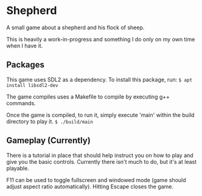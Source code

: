 # Shepherd

A small game about a shepherd and his flock of sheep.

This is heavily a work-in-progress and something I do only on my own time when I have it.

## Packages

This game uses SDL2 as a dependency. To install this package, run:
`$ apt install libsdl2-dev`

The game compiles uses a Makefile to compile by executing g++ commands.

Once the game is compiled, to run it, simply execute 'main' within the build directory to play it.
`$ ./build/main`

## Gameplay (Currently)

There is a tutorial in place that should help instruct you on how to play and give you the basic controls. Currently there isn't much to do, but it's at least playable.

F11 can be used to toggle fullscreen and windowed mode (game should adjust aspect ratio automatically).
Hitting Escape closes the game.